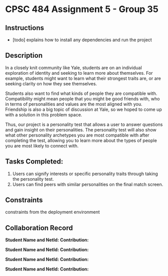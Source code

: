 # CPSC 484 Assignment 5 - Group 35

## Instructions

- [todo] explains how to install any dependencies and run the project

## Description

In a closely knit community like Yale, students are on an individual exploration of identity and seeking to learn more about themselves. For example, students might want to learn what their strongest traits are, or are seeking clarity on how they see themselves.

Students also want to find what kinds of people they are compatible with. Compatibility might mean people that you might be good friends with, who in terms of personalities and values are the most aligned with you. Friendship is also a big topic of discussion at Yale, so we hoped to come up with a solution in this problem space.

Thus, our project is a personality test that allows a user to answer questions and gain insight on their personalities. The personality test will also show what other personality archetypes you are most compatible with after completing the test, allowing you to learn more about the types of people you are most likely to connect with.

## Tasks Completed:

1. Users can signify interests or specific personality traits through taking the personality test.
2. Users can find peers with similar personalities on the final match screen.

## Constraints

constraints from the deployment environment

## Collaboration Record

**Student Name and NetId:**
**Contribution:**

**Student Name and NetId:**
**Contribution:**

**Student Name and NetId:**
**Contribution:**

**Student Name and NetId:**
**Contribution:**
